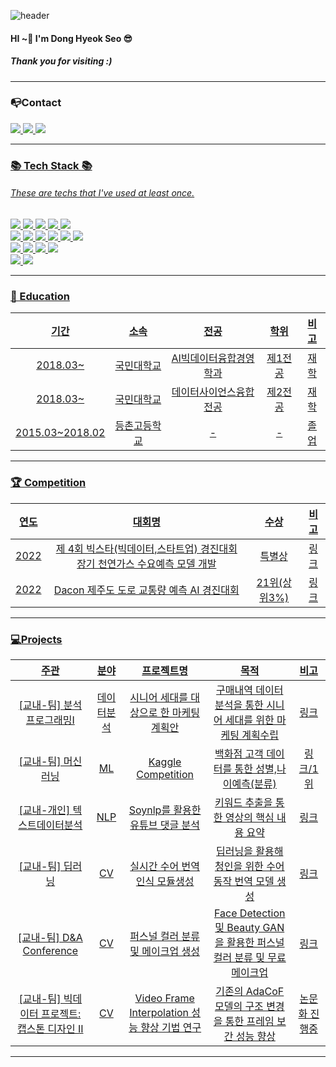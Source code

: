 ![header](https://capsule-render.vercel.app/api?type=soft&color=003300&section=header&text=DongHyeok's%20GitHub!%20&fontColor=DAA520&animation=blink&desc=Welcome&descAlignY=85&fontSize=65&stroke=000000&strokeWidth=1)

#### HI ~👋 I'm Dong Hyeok Seo 😎
##### Thank you for visiting :)

***

### 📭Contact
</div>
	<a href="https://www.instagram.com/uyo__h/">
		<img src="https://img.shields.io/badge/Instagram-BA55D3?style=flat&logo=Instagram&logoColor=white" />
	</a>
	<a href="mailto:sdh1856@korea.ac.kr">
		<img src="https://img.shields.io/badge/sdh1856@korea.ac.kr-EA4335?style=bold&color=darkred&logo=Gmail&logoColor=white" />
	</a>
	<a href="mailto:hyeoks1856@gmail.com">
		<img src="https://img.shields.io/badge/hyeoks1856@gmail.com-EA4335?style=flat&logo=Gmail&logoColor=white" />
	<br>
</div>

***
###  📚 Tech Stack 📚
###### These are techs that I've used at least once.

<div>
	<img src="https://img.shields.io/badge/Python-3776AB?style=flat&logo=Python&logoColor=white" />
	<img src="https://img.shields.io/badge/Conda-44A833?style=flat&logo=Anaconda&logoColor=white" />
	<img src="https://img.shields.io/badge/Pytorch-EE4C2C?style=flat&logo=Pytorch&logoColor=white" />
	<img src="https://img.shields.io/badge/SQL-4479A1?style=flat&logo=MySQL&logoColor=white" />
	<img src="https://img.shields.io/badge/JavaScript-F7DF1E?style=flat&logo=JavaScript&logoColor=white" />
	<br>
	<img src="https://img.shields.io/badge/Jupyter-F37626?style=flat&logo=Jupyter&logoColor=white" />
	<img src="https://img.shields.io/badge/Google Colab-F9AB00?style=flat&logo=Google Colab&logoColor=white" />
	<img src="https://img.shields.io/badge/VS Code-007ACC?style=flat&logo=Visual Studio Code&logoColor=white" />
	<img src="https://img.shields.io/badge/PyCharm-000000?style=flat&logo=PyCharm&logoColor=white" />
	<img src="https://img.shields.io/badge/Git-F05032?style=flat&logo=Git&logoColor=white" />
	<img src="https://img.shields.io/badge/GCP-4285F4?style=flat&logo=GoogleCloud&logoColor=white" />
	<br>
	<img src="https://img.shields.io/badge/Github-181717?style=flat&logo=Github&logoColor=white" />
	<img src="https://img.shields.io/badge/Notion-000000?style=flat&logo=Notion&logoColor=white" />
	<img src="https://img.shields.io/badge/Slack-4A154B?style=flat&logo=Slack&logoColor=white" />
	<img src="https://img.shields.io/badge/Teams-6264A7?style=flat&logo=MicroSoftTeams&logoColor=white" />
	<br>
	<img src="https://img.shields.io/badge/Widnows-0078D6?style=flat&logo=Windows&logoColor=white" />
	<img src="https://img.shields.io/badge/Mac-000000?style=flat&logo=macos&logoColor=white" />
</div>

***

### 📝 Education
|기간|소속|전공|학위|비고|
|:----:|:----:|:----:|:----:|:----:|
|2018.03~|국민대학교|AI빅데이터융합경영학과|제1전공|재학|
|2018.03~|국민대학교|데이터사이언스융합전공|제2전공|재학|
|2015.03~2018.02|등촌고등학교|-|-|졸업|

***

### 🏆 Competition
|연도|대회명|수상|비고|
|:----:|:----:|:----:|:----:|
|2022|제 4회 빅스타(빅데이터,스타트업) 경진대회 장기 천연가스 수요예측 모델 개발|특별상|<a href="https://github.com/DongHyoek/Competition/tree/main/%EC%A0%9C4%ED%9A%8C%20_%EB%B9%85%EC%8A%A4%ED%83%80_%EC%9E%A5%EA%B8%B0_%EC%B2%9C%EC%97%B0%EA%B0%80%EC%8A%A4_%EC%88%98%EC%9A%94%EC%98%88%EC%B8%A1" target="_blank">링크</a>|
|2022|Dacon 제주도 도로 교통량 예측 AI 경진대회|21위(상위3%)|<a href="https://github.com/DongHyoek/Competition/tree/main/Dacon_%EC%A0%9C%EC%A3%BC%EA%B5%90%ED%86%B5%EB%9F%89_%EC%98%88%EC%B8%A1%EB%8C%80%ED%9A%8C" target="_blank">링크</a>|
***
### 💻Projects
|주관|분야|프로젝트명|목적|비고|
|:----:|:----:|:----:|:----:|:----:|
|[교내-팀] 분석프로그래밍I|데이터분석|시니어 세대를 대상으로 한 마케팅 계획안|구매내역 데이터 분석을 통한 시니어 세대를 위한 마케팅 계획수립|<a href="https://github.com/DongHyoek/Campus-Project/tree/main/Analysis_Programming" target="_blank">링크</a>|
|[교내-팀] 머신러닝|ML |Kaggle Competition|백화점 고객 데이터를 통한 성별,나이예측(분류)|<a href="https://github.com/DongHyoek/Campus-Project/tree/main/Machine_Learning_Competition" target="_blank">링크</a>/1위|
|[교내-개인] 텍스트데이터분석|NLP|Soynlp를 활용한 유튜브 댓글 분석| 키워드 추출을 통한 영상의 핵심 내용 요약|<a href="https://github.com/DongHyoek/Campus-Project/tree/main/Text_mining" target="_blank">링크</a>|
|[교내-팀] 딥러닝|CV|실시간 수어 번역 인식 모듈생성|딥러닝을 활용해 청인을 위한 수어 동작 번역 모델 생성|<a href="https://github.com/DongHyoek/Campus-Project/tree/main/Deep_Learning" target="_blank">링크</a>|
|[교내-팀] D&A Conference|CV|퍼스널 컬러 분류 및 메이크업 생성|Face Detection및 Beauty GAN을 활용한 퍼스널 컬러 분류 및 무료 메이크업 |<a href="https://github.com/DongHyoek/Campus-Project/tree/main/D%26A_Conference" target="_blank">링크</a>|
|[교내-팀] 빅데이터 프로젝트: 캡스톤 디자인 II|CV|Video Frame Interpolation 성능 향상 기법 연구|기존의 AdaCoF 모델의 구조 변경을 통한 프레임 보간 성능 향상|논문화 진행중| 

***

<!--
**DongHyoek/DongHyoek** is a ✨ _special_ ✨ repository because its `README.md` (this file) appears on your GitHub profile.

Here are some ideas to get you started:

- 🔭 I’m currently working on ...
- 🌱 I’m currently learning ...
- 👯 I’m looking to collaborate on ...
- 🤔 I’m looking for help with ...
- 💬 Ask me about ...
- 📫 How to reach me: ...
- 😄 Pronouns: ...
- ⚡ Fun fact: ...
-->
